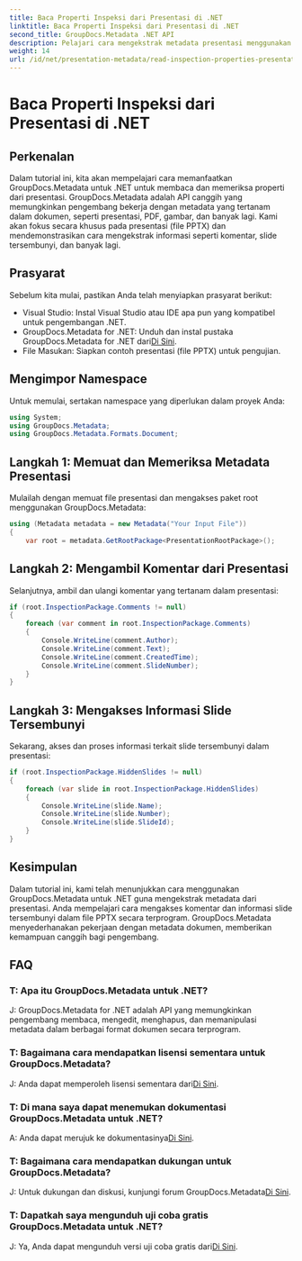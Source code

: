 ```yaml
---
title: Baca Properti Inspeksi dari Presentasi di .NET
linktitle: Baca Properti Inspeksi dari Presentasi di .NET
second_title: GroupDocs.Metadata .NET API
description: Pelajari cara mengekstrak metadata presentasi menggunakan GroupDocs.Metadata untuk .NET. Akses komentar, slide tersembunyi, dan lainnya secara terprogram.
weight: 14
url: /id/net/presentation-metadata/read-inspection-properties-presentations/
---
```


# Baca Properti Inspeksi dari Presentasi di .NET

## Perkenalan
Dalam tutorial ini, kita akan mempelajari cara memanfaatkan GroupDocs.Metadata untuk .NET untuk membaca dan memeriksa properti dari presentasi. GroupDocs.Metadata adalah API canggih yang memungkinkan pengembang bekerja dengan metadata yang tertanam dalam dokumen, seperti presentasi, PDF, gambar, dan banyak lagi. Kami akan fokus secara khusus pada presentasi (file PPTX) dan mendemonstrasikan cara mengekstrak informasi seperti komentar, slide tersembunyi, dan banyak lagi.
## Prasyarat
Sebelum kita mulai, pastikan Anda telah menyiapkan prasyarat berikut:
- Visual Studio: Instal Visual Studio atau IDE apa pun yang kompatibel untuk pengembangan .NET.
-  GroupDocs.Metadata for .NET: Unduh dan instal pustaka GroupDocs.Metadata for .NET dari[Di Sini](https://releases.groupdocs.com/metadata/net/).
- File Masukan: Siapkan contoh presentasi (file PPTX) untuk pengujian.
## Mengimpor Namespace
Untuk memulai, sertakan namespace yang diperlukan dalam proyek Anda:
```csharp
using System;
using GroupDocs.Metadata;
using GroupDocs.Metadata.Formats.Document;
```
## Langkah 1: Memuat dan Memeriksa Metadata Presentasi
Mulailah dengan memuat file presentasi dan mengakses paket root menggunakan GroupDocs.Metadata:
```csharp
using (Metadata metadata = new Metadata("Your Input File"))
{
    var root = metadata.GetRootPackage<PresentationRootPackage>();
```
## Langkah 2: Mengambil Komentar dari Presentasi
Selanjutnya, ambil dan ulangi komentar yang tertanam dalam presentasi:
```csharp
if (root.InspectionPackage.Comments != null)
{
    foreach (var comment in root.InspectionPackage.Comments)
    {
        Console.WriteLine(comment.Author);
        Console.WriteLine(comment.Text);
        Console.WriteLine(comment.CreatedTime);
        Console.WriteLine(comment.SlideNumber);
    }
}
```
## Langkah 3: Mengakses Informasi Slide Tersembunyi
Sekarang, akses dan proses informasi terkait slide tersembunyi dalam presentasi:
```csharp
if (root.InspectionPackage.HiddenSlides != null)
{
    foreach (var slide in root.InspectionPackage.HiddenSlides)
    {
        Console.WriteLine(slide.Name);
        Console.WriteLine(slide.Number);
        Console.WriteLine(slide.SlideId);
    }
}
```
## Kesimpulan
Dalam tutorial ini, kami telah menunjukkan cara menggunakan GroupDocs.Metadata untuk .NET guna mengekstrak metadata dari presentasi. Anda mempelajari cara mengakses komentar dan informasi slide tersembunyi dalam file PPTX secara terprogram. GroupDocs.Metadata menyederhanakan pekerjaan dengan metadata dokumen, memberikan kemampuan canggih bagi pengembang.

## FAQ
### T: Apa itu GroupDocs.Metadata untuk .NET?
J: GroupDocs.Metadata for .NET adalah API yang memungkinkan pengembang membaca, mengedit, menghapus, dan memanipulasi metadata dalam berbagai format dokumen secara terprogram.
### T: Bagaimana cara mendapatkan lisensi sementara untuk GroupDocs.Metadata?
 J: Anda dapat memperoleh lisensi sementara dari[Di Sini](https://purchase.groupdocs.com/temporary-license/).
### T: Di mana saya dapat menemukan dokumentasi GroupDocs.Metadata untuk .NET?
 A: Anda dapat merujuk ke dokumentasinya[Di Sini](https://tutorials.groupdocs.com/metadata/net/).
### T: Bagaimana cara mendapatkan dukungan untuk GroupDocs.Metadata?
 J: Untuk dukungan dan diskusi, kunjungi forum GroupDocs.Metadata[Di Sini](https://forum.groupdocs.com/c/metadata/14).
### T: Dapatkah saya mengunduh uji coba gratis GroupDocs.Metadata untuk .NET?
 J: Ya, Anda dapat mengunduh versi uji coba gratis dari[Di Sini](https://releases.groupdocs.com/).